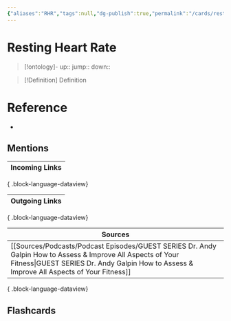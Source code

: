 ```yaml
---
{"aliases":"RHR","tags":null,"dg-publish":true,"permalink":"/cards/resting-heart-rate/","dgPassFrontmatter":true}
---
```


# Resting Heart Rate

> [!ontology]-
> up:: 
> jump:: 
> down:: 

> [!Definition] Definition

# Reference

- 

## Mentions

| Incoming Links |
| -------------- |

{ .block-language-dataview}

| Outgoing Links |
| -------------- |

{ .block-language-dataview}

| Sources                                                                                                                                                                                                           |
| ----------------------------------------------------------------------------------------------------------------------------------------------------------------------------------------------------------------- |
| [[Sources/Podcasts/Podcast Episodes/GUEST SERIES   Dr. Andy Galpin  How to Assess & Improve All Aspects of Your Fitness\|GUEST SERIES   Dr. Andy Galpin  How to Assess & Improve All Aspects of Your Fitness]] |

{ .block-language-dataview}

## Flashcards